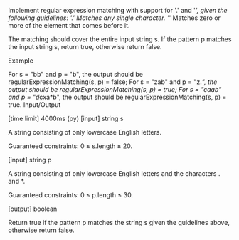 Implement regular expression matching with support for '.' and '*', given the following guidelines:
'.' Matches any single character.
'*' Matches zero or more of the element that comes before it.

The matching should cover the entire input string s. If the pattern p matches the input string s, return true, otherwise return false.

Example

For s = "bb" and p = "b", the output should be
regularExpressionMatching(s, p) = false;
For s = "zab" and p = "z.*", the output should be
regularExpressionMatching(s, p) = true;
For s = "caab" and p = "d*c*x*a*b", the output should be
regularExpressionMatching(s, p) = true.
Input/Output

[time limit] 4000ms (py)
[input] string s

A string consisting of only lowercase English letters.

Guaranteed constraints:
0 ≤ s.length ≤ 20.

[input] string p

A string consisting of only lowercase English letters and the characters . and *.

Guaranteed constraints:
0 ≤ p.length ≤ 30.

[output] boolean

Return true if the pattern p matches the string s given the guidelines above, otherwise return false.
